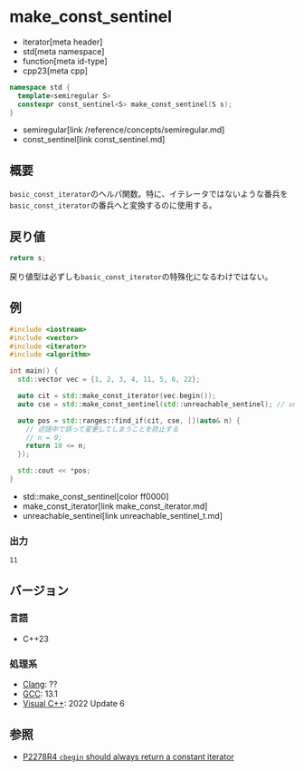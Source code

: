 # make_const_sentinel
* iterator[meta header]
* std[meta namespace]
* function[meta id-type]
* cpp23[meta cpp]

```cpp
namespace std {
  template<semiregular S>
  constexpr const_sentinel<S> make_const_sentinel(S s);
}
```
* semiregular[link /reference/concepts/semiregular.md]
* const_sentinel[link const_sentinel.md]

## 概要

`basic_const_iterator`のヘルパ関数。特に、イテレータではないような番兵を`basic_const_iterator`の番兵へと変換するのに使用する。

## 戻り値

```cpp
return s;
```

戻り値型は必ずしも`basic_const_iterator`の特殊化になるわけではない。

## 例
```cpp example
#include <iostream>
#include <vector>
#include <iterator>
#include <algorithm>

int main() {
  std::vector vec = {1, 2, 3, 4, 11, 5, 6, 22};

  auto cit = std::make_const_iterator(vec.begin());
  auto cse = std::make_const_sentinel(std::unreachable_sentinel); // unreachable_sentinelはイテレータではない汎用の番兵

  auto pos = std::ranges::find_if(cit, cse, [](auto& n) {
    // 述語中で誤って変更してしまうことを防止する
    // n = 0;
    return 10 <= n;
  });

  std::cout << *pos;
}
```
* std::make_const_sentinel[color ff0000]
* make_const_iterator[link make_const_iterator.md]
* unreachable_sentinel[link unreachable_sentinel_t.md]

### 出力
```
11
```

## バージョン
### 言語
- C++23

### 処理系
- [Clang](/implementation.md#clang): ??
- [GCC](/implementation.md#gcc): 13.1
- [Visual C++](/implementation.md#visual_cpp): 2022 Update 6

## 参照

- [P2278R4 `cbegin` should always return a constant iterator](https://www.open-std.org/jtc1/sc22/wg21/docs/papers/2022/p2278r4.html)

